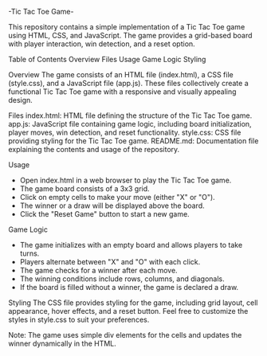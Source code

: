 -Tic Tac Toe Game-

This repository contains a simple implementation of a Tic Tac Toe game using HTML, CSS, and JavaScript. The game provides a grid-based board with player interaction, win detection, and a reset option.

Table of Contents
Overview
Files
Usage
Game Logic
Styling

Overview
The game consists of an HTML file (index.html), a CSS file (style.css), and a JavaScript file (app.js). These files collectively create a functional Tic Tac Toe game with a responsive and visually appealing design.

Files
index.html: HTML file defining the structure of the Tic Tac Toe game.
app.js: JavaScript file containing game logic, including board initialization, player moves, win detection, and reset functionality.
style.css: CSS file providing styling for the Tic Tac Toe game.
README.md: Documentation file explaining the contents and usage of the repository.

Usage
- Open index.html in a web browser to play the Tic Tac Toe game.
- The game board consists of a 3x3 grid.
- Click on empty cells to make your move (either "X" or "O").
- The winner or a draw will be displayed above the board.
- Click the "Reset Game" button to start a new game.

Game Logic
- The game initializes with an empty board and allows players to take turns.
- Players alternate between "X" and "O" with each click.
- The game checks for a winner after each move.
- The winning conditions include rows, columns, and diagonals.
- If the board is filled without a winner, the game is declared a draw.

Styling
The CSS file provides styling for the game, including grid layout, cell appearance, hover effects, and a reset button. Feel free to customize the styles in style.css to suit your preferences.

Note: The game uses simple div elements for the cells and updates the winner dynamically in the HTML.
